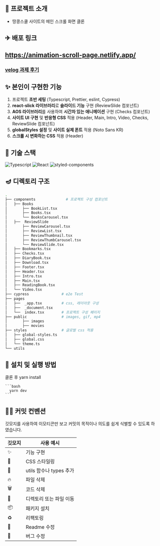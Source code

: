 
## 🧨 프로젝트 소개

- 땅콩스쿨 사이트의 메인 스크롤 화면 클론


## ✈ 배포 링크

## https://animation-scroll-page.netlify.app/

### [velog 과제 후기](https://velog.io/@yena1025/PreOnboarding4-%EC%8A%A4%ED%81%AC%EB%A1%A4-%EB%A9%94%EC%9D%B8-%ED%8E%98%EC%9D%B4%EC%A7%80-%EA%B3%BC%EC%A0%9C-%ED%9B%84%EA%B8%B0)


## ✨ 본인이 구현한 기능

1. 프로젝트 **초반 세팅** (Typescript, Prettier, eslint, Cypress)
2. **react-slick 라이브러리**로 **슬라이드 기능** 구현 (ReviewSlide 컴포넌트) 
3. **AOS 라이브러리**를 사용하여 **시간차 있는 애니메이션** 구현 (Checks 컴포넌트)
4. **사이트 UI 구현** 및 **반응형 CSS** 적용 (Header, Main, Intro, Video, Checks, ReviewSlide 컴포넌트)
5. **globalStyles 설정** 및 **사이트 실제 폰트** 적용 (Noto Sans KR)
6. **스크롤 시 변화하는 CSS** 적용 (Header)

## 🧶 기술 스택
![Typescript](https://img.shields.io/badge/TypeScript-007ACC?style=for-the-badge&logo=typescript&logoColor=white)
![React](https://img.shields.io/badge/React-20232A?style=for-the-badge&logo=react&logoColor=61DAFB)
![styled-components](https://img.shields.io/badge/styled-components-DB7093?style=for-the-badge&logo=styled-components&logoColor=white) 


## 🪔 디렉토리 구조

```bash
.
├── components              # 프로젝트 구성 컴포넌트
│   ├── Books
│       ├── BookList.tsx
│       ├── Books.tsx
│       └── BooksCarousel.tsx
│   ├──  ReviewSlide
│       ├── ReviewCarousel.tsx
│       ├── ReviewList.tsx
│       ├── ReviewThumbnail.tsx
│       ├── ReviewThumbCarousel.tsx
│       └── ReviewSlide.tsx
│   ├── Bookmarks.tsx
│   ├── Checks.tsx
│   ├── DiaryBook.tsx
│   ├── Download.tsx
│   ├── Footer.tsx
│   ├── Header.tsx
│   ├── Intro.tsx
│   ├── Main.tsx
│   ├── ReadingBook.tsx
│   └── Video.tsx
├── cypress               # e2e Test
├── pages
│   ├──  _app.tsx         # css, 레이아웃 구성
│   ├──  _document.tsx
│   └──  index.tsx        # 프로젝트 구성 페이지
├── public                # images, gif, mp4
│       ├── images
│       ├── movies
├── styles                # 글로벌 css 적용
│   ├── global-styles.ts
│   ├── global.css
│   └── theme.ts
└── utils
```


## 🌸 설치 및 실행 방법
클론 후 yarn install

    ```bash
      yarn dev
    ```


## 🧚‍♀️ 커밋 컨벤션

깃모지를 사용하여 이모티콘만 보고 커밋의 목적이나 의도를 쉽게 식별할 수 있도록 하였습니다.

| 깃모지 | 사용 예시 |
| --- | --- |
| :sparkles: | 기능 구현 |
| :lipstick: | CSS 스타일링 |
| :wrench: | utils 함수나 types 추가 |
| :fire: | 파일 삭제 |
| :wastebasket: | 코드 삭제 |
| 🚚 | 디렉토리 또는 파일 이동 |
| :package: | 패키지 설치 |
| ♻️ | 리팩토링 |
| 📝 | Readme 수정 |
| 🐛 | 버그 수정 |
